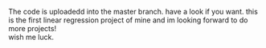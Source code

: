 The code is uploadedd into the master branch. 
have a look if you want. 
this is the first linear regression project of mine and im looking forward to do more projects!  
wish me luck.
